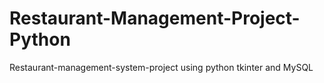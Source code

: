 # Restaurant-Management-Project-Python
Restaurant-management-system-project using python tkinter and MySQL
